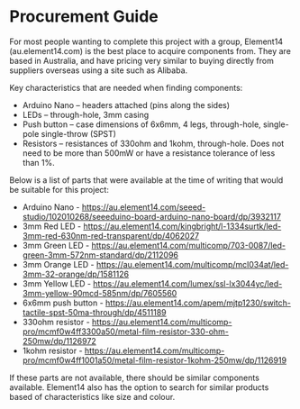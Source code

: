  # Procurement Guide
For most people wanting to complete this project with a group, Element14 (au.element14.com) is the best place to acquire components from. They are based in Australia, and have pricing very similar to buying directly from suppliers overseas using a site such as Alibaba. 

Key characteristics that are needed when finding components:
- Arduino Nano – headers attached (pins along the sides)
- LEDs – through-hole, 3mm casing
- Push button – case dimensions of 6x6mm, 4 legs, through-hole, single-pole single-throw (SPST)
- Resistors – resistances of 330ohm and 1kohm, through-hole. Does not need to be more than 500mW or have a resistance tolerance of less than 1%. 

Below is a list of parts that were available at the time of writing that would be suitable for this project:
- Arduino Nano - https://au.element14.com/seeed-studio/102010268/seeeduino-board-arduino-nano-board/dp/3932117 
- 3mm Red LED - https://au.element14.com/kingbright/l-1334surtk/led-3mm-red-630nm-red-transparent/dp/4062027
- 3mm Green LED - https://au.element14.com/multicomp/703-0087/led-green-3mm-572nm-standard/dp/2112096 
- 3mm Orange LED - https://au.element14.com/multicomp/mcl034at/led-3mm-32-orange/dp/1581126 
- 3mm Yellow LED - https://au.element14.com/lumex/ssl-lx3044yc/led-3mm-yellow-90mcd-585nm/dp/7605560 
- 6x6mm push button - https://au.element14.com/apem/mjtp1230/switch-tactile-spst-50ma-through/dp/4511189 
- 330ohm resistor - https://au.element14.com/multicomp-pro/mcmf0w4ff3300a50/metal-film-resistor-330-ohm-250mw/dp/1126972 
- 1kohm resistor - https://au.element14.com/multicomp-pro/mcmf0w4ff1001a50/metal-film-resistor-1kohm-250mw/dp/1126919 

If these parts are not available, there should be similar components available. Element14 also has the option to search for similar products based of characteristics like size and colour. 
